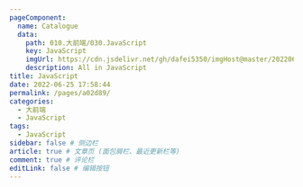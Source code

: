 ```yaml
---
pageComponent:
  name: Catalogue
  data:
    path: 010.大前端/030.JavaScript
    key: JavaScript
    imgUrl: https://cdn.jsdelivr.net/gh/dafei5350/imgHost@master/20220625/js.4sd7uc3hy740.webp
    description: All in JavaScript
title: JavaScript
date: 2022-06-25 17:58:44
permalink: /pages/a02d89/
categories:
  - 大前端
  - JavaScript
tags:
  - JavaScript
sidebar: false # 侧边栏
article: true # 文章页 (面包屑栏、最近更新栏等)
comment: true # 评论栏
editLink: false # 编辑按钮
---
```

